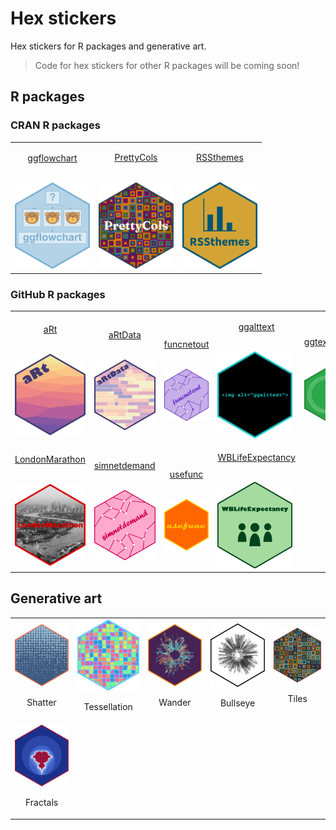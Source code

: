 # Hex stickers

Hex stickers for R packages and generative art.

> Code for hex stickers for other R packages will be coming soon!

## R packages

### CRAN R packages

<table>
<tr>
<td>
<a href="https://github.com/nrennie/ggflowchart"><p align="center">ggflowchart</p></a><br />
<img src="/ggflowchart/logo.png" width="120">
</td>
<td>
<a href="https://github.com/nrennie/PrettyCols"><p align="center">PrettyCols</p></a><br />
<img src="/PrettyCols/logo.png" width="120">
</td>
<td>
<a href="https://github.com/nrennie/RSSthemes"><p align="center">RSSthemes</p></a><br />
<img src="/RSSthemes/logo.png" width="120">
</td>
</tr>
</table>

### GitHub R packages

<table>
<tr>
<td>
<a href="https://github.com/nrennie/aRt"><p align="center">aRt</p></a><br />
<img src="/aRt/logo.png" width="120">
</td>
<td>
<a href="https://github.com/nrennie/aRtData"><p align="center">aRtData</p></a><br />
<img src="/aRtData/logo.png" width="120">
</td>
<td>
<a href="https://github.com/nrennie/funcnetout"><p align="center">funcnetout</p></a><br />
<img src="/funcnetout/logo.png" width="120">
</td>
<td>
<a href="https://github.com/nrennie/ggalttext"><p align="center">ggalttext</p></a><br />
<img src="/ggalttext/logo.png" width="120">
</td>
<td>
<a href="https://github.com/nrennie/ggtextcircle"><p align="center">ggtextcircle</p></a><br />
<img src="/ggtextcircle/logo.png" width="120">
</td>
</tr>
<tr>
<td>
<a href="https://github.com/nrennie/LondonMarathon"><p align="center">LondonMarathon</p></a><br />
<img src="/LondonMarathon/logo.png" width="120">
</td>
<td>
<a href="https://github.com/nrennie/simnetdemand"><p align="center">simnetdemand</p></a><br />
<img src="/simnetdemand/logo.png" width="120">
</td>
<td>
<a href="https://github.com/nrennie/usefunc"><p align="center">usefunc</p></a><br />
<img src="/usefunc/logo.png" width="120">
</td>
<td>
<a href="https://github.com/nrennie/WBLifeExpectancy"><p align="center">WBLifeExpectancy</p></a><br />
<img src="/WBLifeExpectancy/logo.png" width="120">
</td>
</tr>
</table>


## Generative art

<table>
<tr>
<td>
<img src="/Rtistry/shatter.png" width="120"><br /><p align="center">Shatter</p>
</td>
<td>
<img src="/Rtistry/random_tessellation.png" width="120"><br /><p align="center">Tessellation</p>
</td>
<td>
<img src="/Rtistry/wander.png" width="120"><br /><p align="center">Wander</p>
</td>
<td>
<img src="/Rtistry/bullseye.png" width="120"><br /><p align="center">Bullseye</p>
</td>
<td>
<img src="/Rtistry/tiles.png" width="120"><br /><p align="center">Tiles</p>
</td>
</tr>
<tr>
<td>
<img src="/Rtistry/fractals.png" width="120"><br /><p align="center">Fractals</p>
</td>
</tr>
</table>
